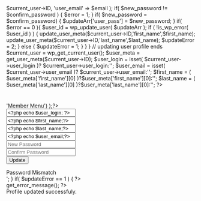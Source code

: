 <?php member_user_middleware();
/* Template Name: Member Profile */
get_header();

$current_user = wp_get_current_user();
$updateError = 0;
$error = 0;
// updating user profile starts
if( isset( $_POST['submit'] ) )
{
  // print_a($_POST); exit;
  $first_name = isset( $_POST['first_name'] )?$_POST['first_name']:'';
  $last_name = isset( $_POST['last_name'] )?$_POST['last_name']:'';
  $email = isset( $_POST['email'] )?$_POST['email']:'';
  $new_password = isset( $_POST['new_password'] )?$_POST['new_password']:'';
  $confirm_password = isset( $_POST['confirm_password'] )?$_POST['confirm_password']:'';

  $updateArr = array( 'ID' => $current_user->ID, 'user_email' => $email );


  if( $new_password != $confirm_password )
  {
    $error = 1;
  }

  if( $new_password = $confirm_password)
  {
    $updateArr['user_pass'] = $new_password;
  }

  if( $error == 0 ){
    $user_id = wp_update_user( $updateArr );
    if ( !is_wp_error( $user_id ) ) {
      update_user_meta($current_user->ID,'first_name',$first_name);
      update_user_meta($current_user->ID,'last_name',$last_name);    
      $updateError = 2;
    } else {
      $updateError = 1;
    }
  }


}
// updating user profile ends

$current_user = wp_get_current_user();
$user_meta = get_user_meta($current_user->ID);

$user_login = isset( $current_user->user_login )? $current_user->user_login:'';
$user_email = isset( $current_user->user_email )? $current_user->user_email:'';

$first_name = ( $user_meta['first_name'][0] )?$user_meta['first_name'][0]:'';
$last_name = ( $user_meta['last_name'][0] )?$user_meta['last_name'][0]:'';

?>

<div id="main-content" class="patterbg"> 

 <div class="innerbanner" style="background:url('<?php echo $thumb['0'];?>') center center no-repeat; background-size:cover;">
  <div class="et_pb_row">
    <h1><?php the_title(); ?></h1>
  </div>		 
</div>  
<div class="forexcontainer">
  <div class="secpt45 secpb45">
    <div class="members">
     <div class="membermenu">
      <?php wp_nav_menu( array('menu'=>'Member Menu') );?>
     </div>
     <div class="memberpanel">
      <!-- Profile Form Starts -->
      <form method="POST">
        <div class="form-group" data-toggle="tooltip" title="Username can't be updated">       
          <input type="text" readonly class="form-control" value="<?php echo $user_login; ?>" />
        </div>
        <div class="form-group">
          <input type="text" class="form-control" placeholder="First Name" name="first_name" value="<?php echo $first_name;?>" />
        </div>
        <div class="form-group">
          <input type="text" class="form-control" placeholder="Last Name" name="last_name" value="<?php echo $last_name;?>" />
        </div>
        <div class="form-group">
          <input type="email" class="form-control" placeholder="test@gmail.com" name="email" value="<?php echo $user_email;?>" />
        </div>     
        <div class="form-group">
          <input type="password" class="form-control" placeholder="New Password" name="new_password" value="" />          
        </div> 
        <div class="form-group">
          <input type="password" class="form-control" placeholder="Confirm Password" name="confirm_password" value="" />       
        </div>     
        <div class="form-group">
          <input type="submit" value="Update" name="submit" class="bgSalmon" />
        </div>       
      </form>
      <div class="formmsgs">
        <?php 
          if( $error == 1 )
          {
            echo '<div class="alert alert-danger"> Password Mismatch </div>';
          }
          if( $updateError == 1 )
          {
            ?>
            <div class="alert alert-danger">
              <?php echo  $user_id->get_error_message(); ?>
            </div>
            <?php 
          }else if( $updateError == 2 )
          {
            ?>
              <div class="alert alert-success">
                Profile updated successfuly.
              </div>
            <?php
          }
        ?>
      </div>
      <!-- Profile Form Ends -->
    </div>      
  </div>
</div>  
</div> 	   
</div>

<?php get_footer(); ?>
